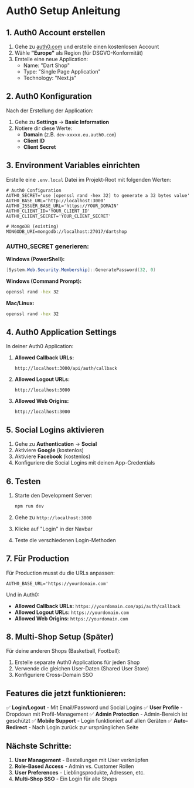 # Auth0 Setup Anleitung

## 1. Auth0 Account erstellen

1. Gehe zu [auth0.com](https://auth0.com) und erstelle einen kostenlosen Account
2. Wähle **"Europe"** als Region (für DSGVO-Konformität)
3. Erstelle eine neue Application:
   - Name: "Dart Shop"
   - Type: "Single Page Application"
   - Technology: "Next.js"

## 2. Auth0 Konfiguration

Nach der Erstellung der Application:

1. Gehe zu **Settings** → **Basic Information**
2. Notiere dir diese Werte:
   - **Domain** (z.B. `dev-xxxxx.eu.auth0.com`)
   - **Client ID**
   - **Client Secret**

## 3. Environment Variables einrichten

Erstelle eine `.env.local` Datei im Projekt-Root mit folgenden Werten:

```env
# Auth0 Configuration
AUTH0_SECRET='use [openssl rand -hex 32] to generate a 32 bytes value'
AUTH0_BASE_URL='http://localhost:3000'
AUTH0_ISSUER_BASE_URL='https://YOUR_DOMAIN'
AUTH0_CLIENT_ID='YOUR_CLIENT_ID'
AUTH0_CLIENT_SECRET='YOUR_CLIENT_SECRET'

# MongoDB (existing)
MONGODB_URI=mongodb://localhost:27017/dartshop
```

### AUTH0_SECRET generieren:

**Windows (PowerShell):**
```powershell
[System.Web.Security.Membership]::GeneratePassword(32, 0)
```

**Windows (Command Prompt):**
```cmd
openssl rand -hex 32
```

**Mac/Linux:**
```bash
openssl rand -hex 32
```

## 4. Auth0 Application Settings

In deiner Auth0 Application:

1. **Allowed Callback URLs:**
   ```
   http://localhost:3000/api/auth/callback
   ```

2. **Allowed Logout URLs:**
   ```
   http://localhost:3000
   ```

3. **Allowed Web Origins:**
   ```
   http://localhost:3000
   ```

## 5. Social Logins aktivieren

1. Gehe zu **Authentication** → **Social**
2. Aktiviere **Google** (kostenlos)
3. Aktiviere **Facebook** (kostenlos)
4. Konfiguriere die Social Logins mit deinen App-Credentials

## 6. Testen

1. Starte den Development Server:
   ```bash
   npm run dev
   ```

2. Gehe zu `http://localhost:3000`
3. Klicke auf "Login" in der Navbar
4. Teste die verschiedenen Login-Methoden

## 7. Für Production

Für Production musst du die URLs anpassen:

```env
AUTH0_BASE_URL='https://yourdomain.com'
```

Und in Auth0:
- **Allowed Callback URLs:** `https://yourdomain.com/api/auth/callback`
- **Allowed Logout URLs:** `https://yourdomain.com`
- **Allowed Web Origins:** `https://yourdomain.com`

## 8. Multi-Shop Setup (Später)

Für deine anderen Shops (Basketball, Football):

1. Erstelle separate Auth0 Applications für jeden Shop
2. Verwende die gleichen User-Daten (Shared User Store)
3. Konfiguriere Cross-Domain SSO

## Features die jetzt funktionieren:

✅ **Login/Logout** - Mit Email/Password und Social Logins
✅ **User Profile** - Dropdown mit Profil-Management
✅ **Admin Protection** - Admin-Bereich ist geschützt
✅ **Mobile Support** - Login funktioniert auf allen Geräten
✅ **Auto-Redirect** - Nach Login zurück zur ursprünglichen Seite

## Nächste Schritte:

1. **User Management** - Bestellungen mit User verknüpfen
2. **Role-Based Access** - Admin vs. Customer Rollen
3. **User Preferences** - Lieblingsprodukte, Adressen, etc.
4. **Multi-Shop SSO** - Ein Login für alle Shops
